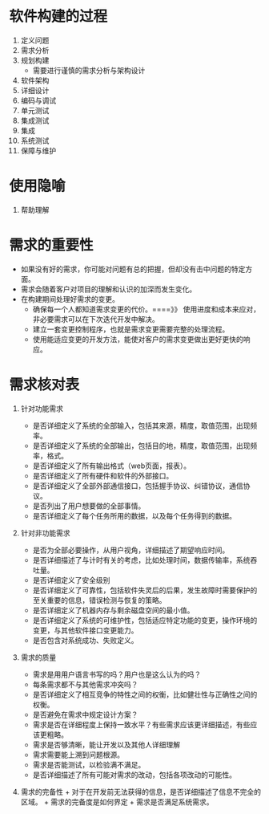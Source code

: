 # 软件构建的过程
1. 定义问题
2. 需求分析
3. 规划构建
   + 需要进行谨慎的需求分析与架构设计
4. 软件架构
5. 详细设计
6. 编码与调试
7. 单元测试
8. 集成测试
9.  集成
10. 系统测试
11. 保障与维护

# 使用隐喻
1. 帮助理解

# 需求的重要性
+ 如果没有好的需求，你可能对问题有总的把握，但却没有击中问题的特定方面。
+ 需求会随着客户对项目的理解和认识的加深而发生变化。
+ 在构建期间处理好需求的变更。
   + 确保每一个人都知道需求变更的代价。====》》 使用进度和成本来应对，非必要需求可以在下次迭代开发中解决。
   + 建立一套变更控制程序，也就是需求变更需要完整的处理流程。
   + 使用能适应变更的开发方法，能使对客户的需求变更做出更好更快的响应。

# 需求核对表
   1. 针对功能需求
      + 是否详细定义了系统的全部输入，包括其来源，精度，取值范围，出现频率。
      + 是否详细定义了系统的全部输出，包括目的地，精度，取值范围，出现频率，格式。
      + 是否详细定义了所有输出格式（web页面，报表）。
      + 是否详细定义了所有硬件和软件的外部接口。
      + 是否详细定义了全部外部通信接口，包括握手协议、纠错协议，通信协议。
      + 是否列出了用户想要做的全部事情。
      + 是否详细定义了每个任务所用的数据，以及每个任务得到的数据。
       


   2. 针对非功能需求
      + 是否为全部必要操作，从用户视角，详细描述了期望响应时间。
      + 是否详细描述了与计时有关的考虑，比如处理时间，数据传输率，系统吞吐量。
      + 是否详细定义了安全级别
      + 是否详细定义了可靠性，包括软件失灵后的后果，发生故障时需要保护的至关重要的信息，错误检测与恢复的策略。
      +  是否详细定义了机器内存与剩余磁盘空间的最小值。
      +  是否详细定义了系统的可维护性，包括适应特定功能的变更，操作环境的变更，与其他软件接口变更能力。
      +  是否包含对系统成功、失败定义。
   
   3. 需求的质量
      + 需求是用用户语言书写的吗？用户也是这么认为的吗？
      + 每条需求都不与其他需求冲突吗？
      + 是否详细定义了相互竞争的特性之间的权衡，比如健壮性与正确性之间的权衡。
      + 是否避免在需求中规定设计方案？
      + 需求是否在详细程度上保持一致水平？有些需求应该更详细描述，有些应该更粗略。
      + 需求是否够清晰，能让开发以及其他人详细理解
      + 需求需要能上溯到问题根源。
      + 需求是否能测试，以检验满不满足。
      + 是否详细描述了所有可能对需求的改动，包括各项改动的可能性。
       
   4.  需求的完备性
      + 对于在开发前无法获得的信息，是否详细描述了信息不完全的区域。
      + 需求的完备度是如何界定
      + 需求是否满足系统需求。      
